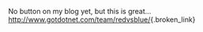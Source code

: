 No button on my blog yet, but this is great&#8230; <http://www.gotdotnet.com/team/redvsblue/>{.broken_link}